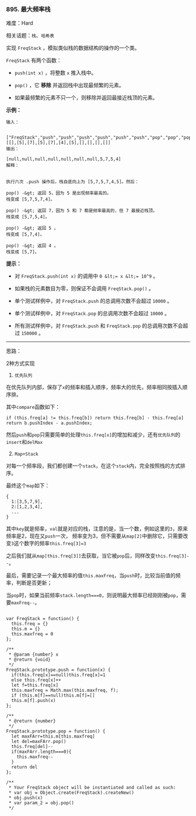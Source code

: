 ### 895. 最大频率栈

难度：Hard

相关话题：`栈`、`哈希表`

实现  `FreqStack` ，模拟类似栈的数据结构的操作的一个类。



 `FreqStack` 有两个函数：





*  `push(int x)` ，将整数 `x` 推入栈中。

*  `pop()` ，它 **移除** 并返回栈中出现最频繁的元素。


* 如果最频繁的元素不只一个，则移除并返回最接近栈顶的元素。














 **示例：** 





```
输入：


["FreqStack","push","push","push","push","push","push","pop","pop","pop","pop"],
[[],[5],[7],[5],[7],[4],[5],[],[],[],[]]
输出：

[null,null,null,null,null,null,null,5,7,5,4]
解释：


执行六次 .push 操作后，栈自底向上为 [5,7,5,7,4,5]。然后：

pop() -&gt; 返回 5，因为 5 是出现频率最高的。
栈变成 [5,7,5,7,4]。

pop() -&gt; 返回 7，因为 5 和 7 都是频率最高的，但 7 最接近栈顶。
栈变成 [5,7,5,4]。

pop() -&gt; 返回 5 。
栈变成 [5,7,4]。

pop() -&gt; 返回 4 。
栈变成 [5,7]。

```





 **提示：** 





* 对 `FreqStack.push(int x)` 的调用中 `0 &lt;= x &lt;= 10^9` 。

* 如果栈的元素数目为零，则保证不会调用  `FreqStack.pop()` 。

* 单个测试样例中，对 `FreqStack.push` 的总调用次数不会超过 `10000` 。

* 单个测试样例中，对 `FreqStack.pop` 的总调用次数不会超过 `10000` 。

* 所有测试样例中，对 `FreqStack.push` 和  `FreqStack.pop` 的总调用次数不会超过 `150000` 。










-----

思路：

2种方式实现

1. `优先队列`

在优先队列内部，保存了`x`的频率和插入顺序，频率大的优先，频率相同按插入顺序排。

其中`compare`函数如下：

```
if (this.freq[a] != this.freq[b]) return this.freq[b] - this.freq[a]
return b.pushIndex - a.pushIndex;
```

然后`push`和`pop`只需要简单的处理`this.freq[x]`的增加和减少，还有`优先队列`的`insert`和`delMax`

2. `Map+Stack`

对每一个频率段，我们都创建一个`stack`，在这个`stack`内，完全按照栈的方式排序。

最终这个`map`如下：

```
{
  1:[3,5,7,9],
  2:[1,2,3,4],
  ...
}
```
其中`key`就是频率，`val`就是对应的栈，注意的是，当一个数，例如这里的`3`，原来频率是2，现在又`push`一次，
频率变为3，但不需要从`map[2]`中删除它，只需要改变`3`这个数字的频率`this.freq[3]=3`

之后我们就从`map[this.freq[3]]`去获取，当它被`pop`后，同样改变`this.freq[3]--`。

最后，需要记录一个最大频率的值`this.maxFreq`，当`push`时，比较当前值的频率，判断是否更新；

当`pop`时，如果当前频率`stack.length===0`，则说明最大频率已经刚刚被`pop`，需要`maxFreq--`。


```

var FreqStack = function() {
  this.freq = {}
  this.m = {}
  this.maxfreq = 0
};

/** 
 * @param {number} x
 * @return {void}
 */
FreqStack.prototype.push = function(x) {
  if(this.freq[x]==null)this.freq[x]=1
  else this.freq[x]++
  let f=this.freq[x]
  this.maxfreq = Math.max(this.maxfreq, f);
  if (this.m[f]==null)this.m[f]=[]
  this.m[f].push(x)
};

/**
 * @return {number}
 */
FreqStack.prototype.pop = function() {
  let maxFArr=this.m[this.maxfreq]
  let del=maxFArr.pop()
  this.freq[del]--
  if(maxFArr.length===0){
    this.maxfreq--
  }
  return del
};

/** 
 * Your FreqStack object will be instantiated and called as such:
 * var obj = Object.create(FreqStack).createNew()
 * obj.push(x)
 * var param_2 = obj.pop()
 */



```
